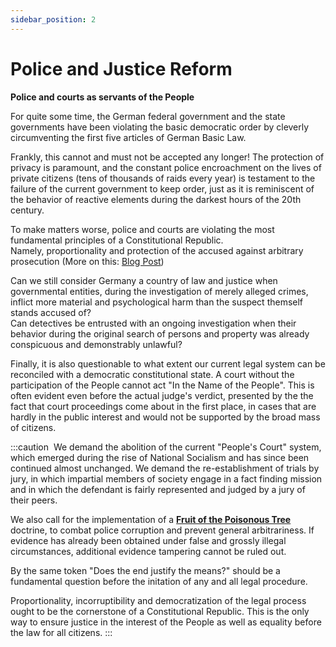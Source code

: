 ```yaml
---
sidebar_position: 2
---
```


# Police and Justice Reform

**Police and courts as servants of the People**

For quite some time, the German federal government and the state governments have been violating the basic democratic order by cleverly circumventing the first five articles of German Basic Law.

Frankly, this cannot and must not be accepted any longer! The protection of privacy is paramount, and the constant police encroachment on the lives of private citizens (tens of thousands of raids every year) is testament to the failure of the current government to keep order, just as it is reminiscent of the behavior of reactive elements during the darkest hours of the 20th century.

To make matters worse, police and courts are violating the most fundamental principles of a Constitutional Republic.<br/>
Namely, proportionality and protection of the accused against arbitrary prosecution (More on this: [Blog Post](/blog/injustice))

Can we still consider Germany a country of law and justice when governmental entities, during the investigation of merely alleged crimes, inflict more material and psychological harm than the suspect themself stands accused of?<br/>
Can detectives be entrusted with an ongoing investigation when their behavior during the original search of persons and property was already conspicuous and demonstrably unlawful?

Finally, it is also questionable to what extent our current legal system can be reconciled with a democratic constitutional state. A court without the participation of the People cannot act "In the Name of the People". 
This is often evident even before the actual judge's verdict, presented by the the fact that court proceedings come about in the first place, in cases that are hardly in the public interest and would not be supported by the broad mass of citizens.

:::caution ‎
We demand the abolition of the current "People's Court" system, which emerged during the rise of National Socialism and has since been continued almost unchanged. 
We demand the re-establishment of trials by jury, in which impartial members of society engage in a fact finding mission and in which the defendant is fairly represented and judged by a jury of their peers.

We also call for the implementation of a [**Fruit of the Poisonous Tree**](https://en.wikipedia.org/wiki/Fruit_of_the_poisonous_tree) doctrine, to combat police corruption and prevent general arbitrariness. If evidence has already been obtained under false and grossly illegal circumstances, additional evidence tampering cannot be ruled out.

By the same token "Does the end justify the means?" should be a fundamental question before the initation of any and all legal procedure.

Proportionality, incorruptibility and democratization of the legal process ought to be the cornerstone of a Constitutional Republic.
This is the only way to ensure justice in the interest of the People as well as equality before the law for all citizens.
:::
